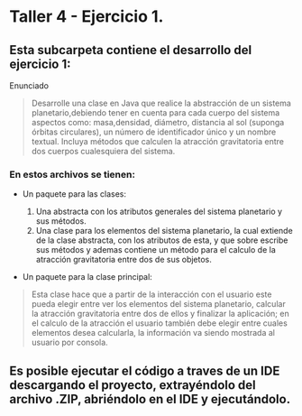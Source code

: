# Taller 4 - Ejercicio 1.
## Esta subcarpeta contiene el desarrollo del ejercicio 1:
Enunciado
> Desarrolle una clase en Java que realice la abstracción de un sistema planetario,debiendo tener en cuenta para cada cuerpo del sistema aspectos como: masa,densidad, diámetro, distancia al sol (suponga órbitas circulares), un número de identificador único y un nombre textual. Incluya métodos que calculen la atracción gravitatoria entre dos cuerpos cualesquiera del sistema.

### En estos archivos se tienen:

* Un paquete para las clases:
  1. Una abstracta con los atributos generales del sistema planetario y sus métodos.
  2. Una clase para los elementos del sistema planetario, la cual extiende de la clase abstracta, con los atributos de esta, y que sobre escribe sus métodos y ademas contiene un método para el calculo de la atracción gravitatoria entre dos de sus objetos.

* Un paquete para la clase principal:

> Esta clase hace que a partir de la interacción con el usuario este pueda elegir entre ver los elementos del sistema planetario, calcular la atracción gravitatoria entre dos de ellos y finalizar la aplicación; en el calculo de la atracción el usuario también debe elegir entre cuales elementos desea calcularla, la información va siendo mostrada al usuario por consola.

## Es posible ejecutar el código a traves de un IDE descargando el proyecto, extrayéndolo del archivo .ZIP, abriéndolo en el IDE y ejecutándolo.
